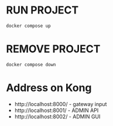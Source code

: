# RUN PROJECT

```docker compose up```

# REMOVE PROJECT
```docker compose down```


# Address on Kong

* http://localhost:8000/ - gateway input
* http://localhost:8001/ - ADMIN API
* http://localhost:8002/ - ADMIN GUI